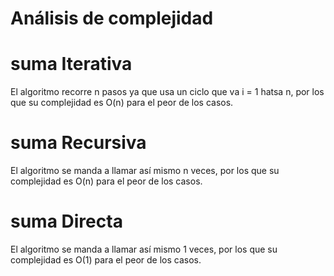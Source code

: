 # Análisis de complejidad


# suma Iterativa

El algoritmo recorre n pasos ya que usa un ciclo que va i = 1 hatsa n, por los que su complejidad es O(n) para el peor de los casos.

# suma Recursiva

El algoritmo se manda a llamar así mismo n veces, por los que su complejidad es O(n) para el peor de los casos.

# suma Directa

El algoritmo se manda a llamar así mismo 1 veces, por los que su complejidad es O(1) para el peor de los casos.

